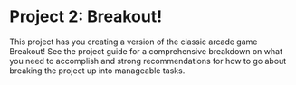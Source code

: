 # Project 2: Breakout!

This project has you creating a version of the classic arcade game Breakout! See the project guide for a comprehensive breakdown on what you need to accomplish and strong recommendations for how to go about breaking the project up into manageable tasks.


